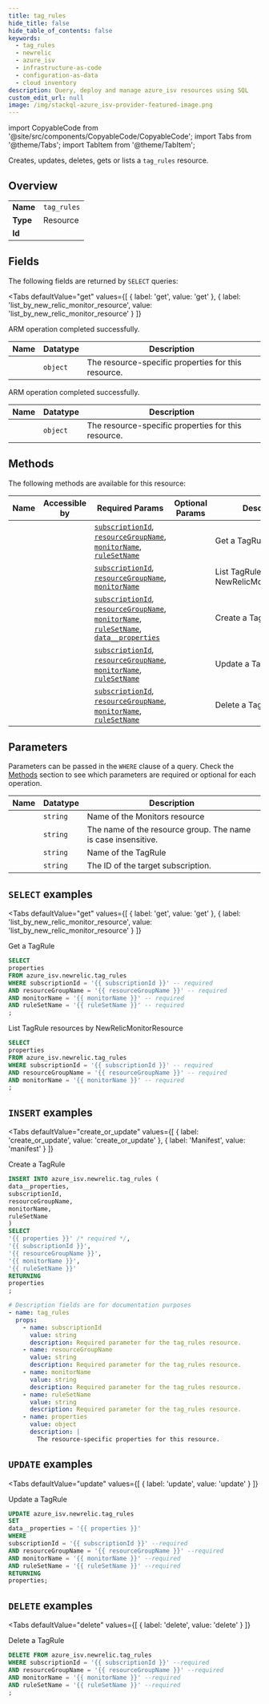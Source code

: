 ```yaml
--- 
title: tag_rules
hide_title: false
hide_table_of_contents: false
keywords:
  - tag_rules
  - newrelic
  - azure_isv
  - infrastructure-as-code
  - configuration-as-data
  - cloud inventory
description: Query, deploy and manage azure_isv resources using SQL
custom_edit_url: null
image: /img/stackql-azure_isv-provider-featured-image.png
---
```


import CopyableCode from '@site/src/components/CopyableCode/CopyableCode';
import Tabs from '@theme/Tabs';
import TabItem from '@theme/TabItem';

Creates, updates, deletes, gets or lists a <code>tag_rules</code> resource.

## Overview
<table><tbody>
<tr><td><b>Name</b></td><td><code>tag_rules</code></td></tr>
<tr><td><b>Type</b></td><td>Resource</td></tr>
<tr><td><b>Id</b></td><td><CopyableCode code="azure_isv.newrelic.tag_rules" /></td></tr>
</tbody></table>

## Fields

The following fields are returned by `SELECT` queries:

<Tabs
    defaultValue="get"
    values={[
        { label: 'get', value: 'get' },
        { label: 'list_by_new_relic_monitor_resource', value: 'list_by_new_relic_monitor_resource' }
    ]}
>
<TabItem value="get">

ARM operation completed successfully.

<table>
<thead>
    <tr>
    <th>Name</th>
    <th>Datatype</th>
    <th>Description</th>
    </tr>
</thead>
<tbody>
<tr>
    <td><CopyableCode code="properties" /></td>
    <td><code>object</code></td>
    <td>The resource-specific properties for this resource.</td>
</tr>
</tbody>
</table>
</TabItem>
<TabItem value="list_by_new_relic_monitor_resource">

ARM operation completed successfully.

<table>
<thead>
    <tr>
    <th>Name</th>
    <th>Datatype</th>
    <th>Description</th>
    </tr>
</thead>
<tbody>
<tr>
    <td><CopyableCode code="properties" /></td>
    <td><code>object</code></td>
    <td>The resource-specific properties for this resource.</td>
</tr>
</tbody>
</table>
</TabItem>
</Tabs>

## Methods

The following methods are available for this resource:

<table>
<thead>
    <tr>
    <th>Name</th>
    <th>Accessible by</th>
    <th>Required Params</th>
    <th>Optional Params</th>
    <th>Description</th>
    </tr>
</thead>
<tbody>
<tr>
    <td><a href="#get"><CopyableCode code="get" /></a></td>
    <td><CopyableCode code="select" /></td>
    <td><a href="#parameter-subscriptionId"><code>subscriptionId</code></a>, <a href="#parameter-resourceGroupName"><code>resourceGroupName</code></a>, <a href="#parameter-monitorName"><code>monitorName</code></a>, <a href="#parameter-ruleSetName"><code>ruleSetName</code></a></td>
    <td></td>
    <td>Get a TagRule</td>
</tr>
<tr>
    <td><a href="#list_by_new_relic_monitor_resource"><CopyableCode code="list_by_new_relic_monitor_resource" /></a></td>
    <td><CopyableCode code="select" /></td>
    <td><a href="#parameter-subscriptionId"><code>subscriptionId</code></a>, <a href="#parameter-resourceGroupName"><code>resourceGroupName</code></a>, <a href="#parameter-monitorName"><code>monitorName</code></a></td>
    <td></td>
    <td>List TagRule resources by NewRelicMonitorResource</td>
</tr>
<tr>
    <td><a href="#create_or_update"><CopyableCode code="create_or_update" /></a></td>
    <td><CopyableCode code="insert" /></td>
    <td><a href="#parameter-subscriptionId"><code>subscriptionId</code></a>, <a href="#parameter-resourceGroupName"><code>resourceGroupName</code></a>, <a href="#parameter-monitorName"><code>monitorName</code></a>, <a href="#parameter-ruleSetName"><code>ruleSetName</code></a>, <a href="#parameter-data__properties"><code>data__properties</code></a></td>
    <td></td>
    <td>Create a TagRule</td>
</tr>
<tr>
    <td><a href="#update"><CopyableCode code="update" /></a></td>
    <td><CopyableCode code="update" /></td>
    <td><a href="#parameter-subscriptionId"><code>subscriptionId</code></a>, <a href="#parameter-resourceGroupName"><code>resourceGroupName</code></a>, <a href="#parameter-monitorName"><code>monitorName</code></a>, <a href="#parameter-ruleSetName"><code>ruleSetName</code></a></td>
    <td></td>
    <td>Update a TagRule</td>
</tr>
<tr>
    <td><a href="#delete"><CopyableCode code="delete" /></a></td>
    <td><CopyableCode code="delete" /></td>
    <td><a href="#parameter-subscriptionId"><code>subscriptionId</code></a>, <a href="#parameter-resourceGroupName"><code>resourceGroupName</code></a>, <a href="#parameter-monitorName"><code>monitorName</code></a>, <a href="#parameter-ruleSetName"><code>ruleSetName</code></a></td>
    <td></td>
    <td>Delete a TagRule</td>
</tr>
</tbody>
</table>

## Parameters

Parameters can be passed in the `WHERE` clause of a query. Check the [Methods](#methods) section to see which parameters are required or optional for each operation.

<table>
<thead>
    <tr>
    <th>Name</th>
    <th>Datatype</th>
    <th>Description</th>
    </tr>
</thead>
<tbody>
<tr id="parameter-monitorName">
    <td><CopyableCode code="monitorName" /></td>
    <td><code>string</code></td>
    <td>Name of the Monitors resource</td>
</tr>
<tr id="parameter-resourceGroupName">
    <td><CopyableCode code="resourceGroupName" /></td>
    <td><code>string</code></td>
    <td>The name of the resource group. The name is case insensitive.</td>
</tr>
<tr id="parameter-ruleSetName">
    <td><CopyableCode code="ruleSetName" /></td>
    <td><code>string</code></td>
    <td>Name of the TagRule</td>
</tr>
<tr id="parameter-subscriptionId">
    <td><CopyableCode code="subscriptionId" /></td>
    <td><code>string</code></td>
    <td>The ID of the target subscription.</td>
</tr>
</tbody>
</table>

## `SELECT` examples

<Tabs
    defaultValue="get"
    values={[
        { label: 'get', value: 'get' },
        { label: 'list_by_new_relic_monitor_resource', value: 'list_by_new_relic_monitor_resource' }
    ]}
>
<TabItem value="get">

Get a TagRule

```sql
SELECT
properties
FROM azure_isv.newrelic.tag_rules
WHERE subscriptionId = '{{ subscriptionId }}' -- required
AND resourceGroupName = '{{ resourceGroupName }}' -- required
AND monitorName = '{{ monitorName }}' -- required
AND ruleSetName = '{{ ruleSetName }}' -- required
;
```
</TabItem>
<TabItem value="list_by_new_relic_monitor_resource">

List TagRule resources by NewRelicMonitorResource

```sql
SELECT
properties
FROM azure_isv.newrelic.tag_rules
WHERE subscriptionId = '{{ subscriptionId }}' -- required
AND resourceGroupName = '{{ resourceGroupName }}' -- required
AND monitorName = '{{ monitorName }}' -- required
;
```
</TabItem>
</Tabs>


## `INSERT` examples

<Tabs
    defaultValue="create_or_update"
    values={[
        { label: 'create_or_update', value: 'create_or_update' },
        { label: 'Manifest', value: 'manifest' }
    ]}
>
<TabItem value="create_or_update">

Create a TagRule

```sql
INSERT INTO azure_isv.newrelic.tag_rules (
data__properties,
subscriptionId,
resourceGroupName,
monitorName,
ruleSetName
)
SELECT 
'{{ properties }}' /* required */,
'{{ subscriptionId }}',
'{{ resourceGroupName }}',
'{{ monitorName }}',
'{{ ruleSetName }}'
RETURNING
properties
;
```
</TabItem>
<TabItem value="manifest">

```yaml
# Description fields are for documentation purposes
- name: tag_rules
  props:
    - name: subscriptionId
      value: string
      description: Required parameter for the tag_rules resource.
    - name: resourceGroupName
      value: string
      description: Required parameter for the tag_rules resource.
    - name: monitorName
      value: string
      description: Required parameter for the tag_rules resource.
    - name: ruleSetName
      value: string
      description: Required parameter for the tag_rules resource.
    - name: properties
      value: object
      description: |
        The resource-specific properties for this resource.
```
</TabItem>
</Tabs>


## `UPDATE` examples

<Tabs
    defaultValue="update"
    values={[
        { label: 'update', value: 'update' }
    ]}
>
<TabItem value="update">

Update a TagRule

```sql
UPDATE azure_isv.newrelic.tag_rules
SET 
data__properties = '{{ properties }}'
WHERE 
subscriptionId = '{{ subscriptionId }}' --required
AND resourceGroupName = '{{ resourceGroupName }}' --required
AND monitorName = '{{ monitorName }}' --required
AND ruleSetName = '{{ ruleSetName }}' --required
RETURNING
properties;
```
</TabItem>
</Tabs>


## `DELETE` examples

<Tabs
    defaultValue="delete"
    values={[
        { label: 'delete', value: 'delete' }
    ]}
>
<TabItem value="delete">

Delete a TagRule

```sql
DELETE FROM azure_isv.newrelic.tag_rules
WHERE subscriptionId = '{{ subscriptionId }}' --required
AND resourceGroupName = '{{ resourceGroupName }}' --required
AND monitorName = '{{ monitorName }}' --required
AND ruleSetName = '{{ ruleSetName }}' --required
;
```
</TabItem>
</Tabs>

